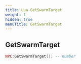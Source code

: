 ```yaml
---
title: Lua GetSwarmTarget
weight: 1
hidden: true
menuTitle: GetSwarmTarget
---
```

## GetSwarmTarget
```lua
NPC:GetSwarmTarget(); -- number
```